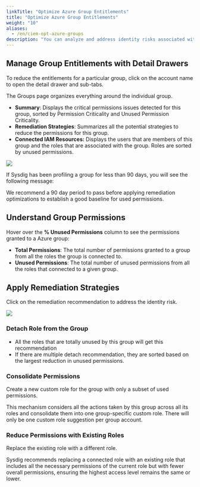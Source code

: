 ```yaml
---
linkTitle: "Optimize Azure Group Entitlements"
title: "Optimize Azure Group Entitlements"
weight: "10"
aliases:
  - /en/ciem-opt-azure-groups
description: "You can analyze and address identity risks associated with Azure groups and their permissions by using the detailed drawers. Simply click on individual rows on the Groups page to open the detailed drawer for further analysis."
---
```


## Manage Group Entitlements with Detail Drawers

To reduce the entitlements for a particular group, click on the account name to open the detail drawer and sub-tabs.

The Groups page organizes everything around the individual group.

- **Summary**: Displays the critical permissions issues detected for this group, sorted by Permission Criticality and Unused Permission Criticality.
- **Remediation Strategies**: Summarizes all the potential strategies to reduce the permissions for this group.
- **Connected IAM Resources:** Displays the users that are members of this group and the roles that are associated with the group. Roles are sorted by unused permissions.

![](/image/azure-drawer-group.png)

If Sysdig has been profiling a group for less than 90 days, you will see the following message:

We recommend a 90 day period to pass before applying remediation optimizations to establish a good baseline for used permissions.

## Understand Group Permissions

Hover over the **% Unused Permissions** column to see the permissions granted to a Azure group:

- **Total Permissions**: The total number of permissions granted to a group from all the roles the group is connected to.
- **Unused Permissions**:  The total number of unused permissions from all the roles that connected to a given group.

## Apply Remediation Strategies

Click on the remediation recommendation to address the identity risk.

<div style="max-width: 60%">
   <img src="/image/azure-remedy-group.png" />
 </div>


### Detach Role from the Group

- All the roles that are totally unused by this group will get this recommendation
- If there are multiple detach recommendation, they are sorted based on the largest reduction in unused permissions.

### Consolidate Permissions

Create a new custom role for the group  with only a subset of  used permissions.

This mechanism considers all the actions taken by this group across all its roles and consolidate them into one group-specific custom role. There will only be one custom role suggestion per group account.

### Reduce Permissions with Existing Roles

Replace the existing role with a different role.

Sysdig recommends replacing a connected role with an existing role that includes all the necessary permissions of the current role but with fewer overall permissions, ensuring the highest access level remains the same or lower.
